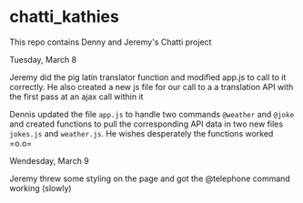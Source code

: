 # chatti_kathies
This repo contains Denny and Jeremy's Chatti project

Tuesday, March 8

Jeremy did the pig latin translator function and modified app.js to call to it correctly. He also created a new js file for our call to a a translation API with the first pass at an ajax call within it

Dennis updated the file `app.js` to handle two commands `@weather` and `@joke` and created functions to pull the corresponding API data in two new files `jokes.js` and `weather.js`. He wishes desperately the functions worked =o.o=

Wendesday, March 9

Jeremy threw some styling on the page and got the @telephone command working (slowly)
